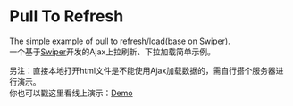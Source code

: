 # Pull To Refresh
The simple example of pull to refresh/load(base on Swiper).  
一个基于[Swiper](https://github.com/nolimits4web/Swiper)开发的Ajax上拉刷新、下拉加载简单示例。  

另注：直接本地打开html文件是不能使用Ajax加载数据的，需自行搭个服务器进行演示。  
你也可以戳这里看线上演示：[Demo](http://static.caozhuo.net/pulltorefresh)

